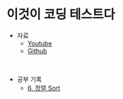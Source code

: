 # 이것이 코딩 테스트다
- 자료
  - [Youtube](https://www.youtube.com/playlist?list=PLRx0vPvlEmdAghTr5mXQxGpHjWqSz0dgC)
  - [Github](https://github.com/ndb796/python-for-coding-test)
<br>

- 공부 기록
  - [6. 정렬 Sort](https://www.notion.so/6-6a57d638a04c4a5fb0aab7cc434389a1?pvs=4)
